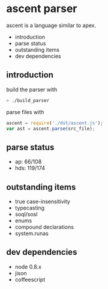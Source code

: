 ascent parser
=============

ascent is a language similar to apex.

 * introduction
 * parse status
 * outstanding items
 * dev dependencies

introduction
------------

build the parser with

```bash
> ./build_parser
```

parse files with

```javascript
ascent = require('./dst/ascent.js');
var ast = ascent.parse(src_file);
```

parse status
------------

 * ap: 66/108
 * hds: 119/174

outstanding items
-----------------

 * true case-insensitivity
 * typecasting
 * soql/sosl
 * enums
 * compound declarations
 * system.runas

dev dependencies
----------------

 * node 0.8.x
 * jison
 * coffeescript
